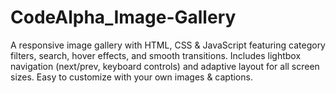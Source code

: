 # CodeAlpha_Image-Gallery
A responsive image gallery with HTML, CSS &amp; JavaScript featuring category filters, search, hover effects, and smooth transitions. Includes lightbox navigation (next/prev, keyboard controls) and adaptive layout for all screen sizes. Easy to customize with your own images &amp; captions.
